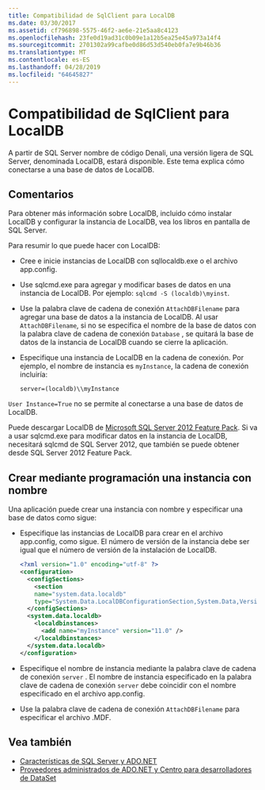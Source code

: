 ```yaml
---
title: Compatibilidad de SqlClient para LocalDB
ms.date: 03/30/2017
ms.assetid: cf796898-5575-46f2-ae6e-21e5aa8c4123
ms.openlocfilehash: 23fe0d19ad31c0b09e1a12b5ea25e45a973a14f4
ms.sourcegitcommit: 2701302a99cafbe0d86d53d540eb0fa7e9b46b36
ms.translationtype: MT
ms.contentlocale: es-ES
ms.lasthandoff: 04/28/2019
ms.locfileid: "64645827"
---
```

# <a name="sqlclient-support-for-localdb"></a>Compatibilidad de SqlClient para LocalDB
A partir de SQL Server nombre de código Denali, una versión ligera de SQL Server, denominada LocalDB, estará disponible. Este tema explica cómo conectarse a una base de datos de LocalDB.  
  
## <a name="remarks"></a>Comentarios  
 Para obtener más información sobre LocalDB, incluido cómo instalar LocalDB y configurar la instancia de LocalDB, vea los libros en pantalla de SQL Server.  
  
 Para resumir lo que puede hacer con LocalDB:  
  
- Cree e inicie instancias de LocalDB con sqllocaldb.exe o el archivo app.config.  
  
- Use sqlcmd.exe para agregar y modificar bases de datos en una instancia de LocalDB. Por ejemplo: `sqlcmd -S (localdb)\myinst`.  
  
- Use la palabra clave de cadena de conexión `AttachDBFilename` para agregar una base de datos a la instancia de LocalDB. Al usar `AttachDBFilename`, si no se especifica el nombre de la base de datos con la palabra clave de cadena de conexión `Database` , se quitará la base de datos de la instancia de LocalDB cuando se cierre la aplicación.  
  
- Especifique una instancia de LocalDB en la cadena de conexión. Por ejemplo, el nombre de instancia es `myInstance`, la cadena de conexión incluiría:  
  
    ```  
    server=(localdb)\\myInstance  
    ```  
  
 `User Instance=True` no se permite al conectarse a una base de datos de LocalDB.  
  
 Puede descargar LocalDB de [Microsoft SQL Server 2012 Feature Pack](https://www.microsoft.com/download/en/details.aspx?id=29065). Si va a usar sqlcmd.exe para modificar datos en la instancia de LocalDB, necesitará sqlcmd de SQL Server 2012, que también se puede obtener desde SQL Server 2012 Feature Pack.  
  
## <a name="programmatically-create-a-named-instance"></a>Crear mediante programación una instancia con nombre  
 Una aplicación puede crear una instancia con nombre y especificar una base de datos como sigue:  
  
- Especifique las instancias de LocalDB para crear en el archivo app.config, como sigue.  El número de versión de la instancia debe ser igual que el número de versión de la instalación de LocalDB.  
  
    ```xml  
    <?xml version="1.0" encoding="utf-8" ?>  
    <configuration>  
      <configSections>  
        <section  
        name="system.data.localdb"  
        type="System.Data.LocalDBConfigurationSection,System.Data,Version=4.0.0.0,Culture=neutral,PublicKeyToken=b77a5c561934e089"/>  
      </configSections>  
      <system.data.localdb>  
        <localdbinstances>  
          <add name="myInstance" version="11.0" />  
        </localdbinstances>  
      </system.data.localdb>  
    </configuration>  
    ```  
  
- Especifique el nombre de instancia mediante la palabra clave de cadena de conexión `server` .  El nombre de instancia especificado en la palabra clave de cadena de conexión `server` debe coincidir con el nombre especificado en el archivo app.config.  
  
- Use la palabra clave de cadena de conexión `AttachDBFilename` para especificar el archivo .MDF.  
  
## <a name="see-also"></a>Vea también

- [Características de SQL Server y ADO.NET](../../../../../docs/framework/data/adonet/sql/sql-server-features-and-adonet.md)
- [Proveedores administrados de ADO.NET y Centro para desarrolladores de DataSet](https://go.microsoft.com/fwlink/?LinkId=217917)
